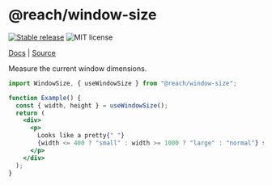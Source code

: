 # @reach/window-size

[![Stable release](https://img.shields.io/npm/v/@reach/window-size.svg)](https://npm.im/@reach/window-size) ![MIT license](https://badgen.now.sh/badge/license/MIT)

[Docs](https://reach.tech/window-size) | [Source](https://github.com/reach/reach-ui/tree/main/packages/window-size)

Measure the current window dimensions.

```jsx
import WindowSize, { useWindowSize } from "@reach/window-size";

function Example() {
  const { width, height } = useWindowSize();
  return (
    <div>
      <p>
        Looks like a pretty{" "}
        {width <= 400 ? "small" : width >= 1000 ? "large" : "normal"} screen!
      </p>
    </div>
  );
}
```
